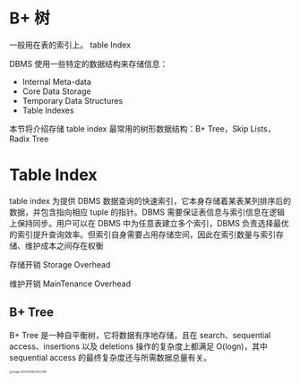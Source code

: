# B+ 树

一般用在表的索引上。  table Index

DBMS 使用一些特定的数据结构来存储信息：

- Internal Meta-data
- Core Data Storage
- Temporary Data Structures
- Table Indexes

本节将介绍存储 table index 最常用的树形数据结构：B+ Tree，Skip Lists，Radix Tree



# Table Index

table index 为提供 DBMS 数据查询的快速索引，它本身存储着某表某列排序后的数据，并包含指向相应 tuple 的指针。DBMS 需要保证表信息与索引信息在逻辑上保持同步。用户可以在 DBMS 中为任意表建立多个索引，DBMS 负责选择最优的索引提升查询效率。但索引自身需要占用存储空间，因此在索引数量与索引存储、维护成本之间存在权衡

存储开销    Storage Overhead

维护开销     MainTenance Overhead





## B+ Tree

B+ Tree 是一种自平衡树，它将数据有序地存储，且在 search、sequential access、insertions 以及 deletions 操作的复杂度上都满足 O(logn)，其中 sequential access 的最终复杂度还与所需数据总量有关。









<img src="C:\Users\Administrator\AppData\Roaming\Typora\typora-user-images\image-20220508224213185.png" alt="image-20220508224213185" style="zoom:33%;" />























